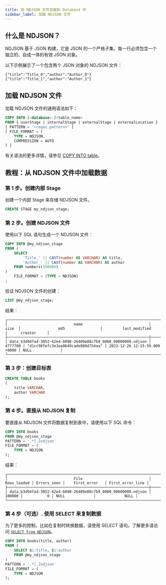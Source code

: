 ```yaml
---
title: 将 NDJSON 文件加载到 Databend 中
sidebar_label: 加载 NDJSON 文件
---
```


## 什么是 NDJSON？

NDJSON 基于 JSON 构建，它是 JSON 的一个严格子集。每一行必须包含一个独立的、自成一体的有效 JSON 对象。

以下示例展示了一个包含两个 JSON 对象的 NDJSON 文件：

```text
{"title":"Title_0","author":"Author_0"}
{"title":"Title_1","author":"Author_1"}
```

## 加载 NDJSON 文件

加载 NDJSON 文件的通用语法如下：

```sql
COPY INTO [<database>.]<table_name>
FROM { userStage | internalStage | externalStage | externalLocation }
[ PATTERN = '<regex_pattern>' ]
[ FILE_FORMAT = (
    TYPE = NDJSON,
    COMPRESSION = AUTO
) ]
```

有关语法的更多详情，请参见 [COPY INTO table](/sql/sql-commands/dml/dml-copy-into-table)。

## 教程：从 NDJSON 文件中加载数据

### 第 1 步。创建内部 Stage

创建一个内部 Stage 来存储 NDJSON 文件。

```sql
CREATE STAGE my_ndjson_stage;
```

### 第 2 步。创建 NDJSON 文件

使用以下 SQL 语句生成一个 NDJSON 文件：

```sql
COPY INTO @my_ndjson_stage
FROM (
    SELECT
        'Title_' || CAST(number AS VARCHAR) AS title,
        'Author_' || CAST(number AS VARCHAR) AS author
    FROM numbers(100000)
)
    FILE_FORMAT = (TYPE = NDJSON)
;
```

验证 NDJSON 文件的创建：

```sql
LIST @my_ndjson_stage;
```

结果：

```text
┌──────────────────────────────────────────────────────────────────────────────────────────────────────────────────────────────────────────────────────────────────┐
│                              name                              │   size  │                 md5                │         last_modified         │      creator     │
├────────────────────────────────────────────────────────────────┼─────────┼────────────────────────────────────┼───────────────────────────────┼──────────────────┤
│ data_b3d94fad-3052-42e4-b090-26409e88c7b9_0000_00000000.ndjson │ 4777780 │ "d1cc98fefc3e3aa0649cade880d754aa" │ 2023-12-26 12:15:59.000 +0000 │ NULL             │
└──────────────────────────────────────────────────────────────────────────────────────────────────────────────────────────────────────────────────────────────────┘
```

### 第 3 步：创建目标表

```sql
CREATE TABLE books
(
    title VARCHAR,
    author VARCHAR
);
```

### 第 4 步。直接从 NDJSON 复制

要直接从 NDJSON 文件将数据复制到表中，请使用以下 SQL 命令：

```sql
COPY INTO books
FROM @my_ndjson_stage
PATTERN = '.*[.]ndjson'
FILE_FORMAT = (
    TYPE = NDJSON
);
```

结果：

```text
┌──────────────────────────────────────────────────────────────────────────────────────────────────────────────────────────────────┐
│                              File                              │ Rows_loaded │ Errors_seen │    First_error   │ First_error_line │
├────────────────────────────────────────────────────────────────┼─────────────┼─────────────┼──────────────────┼──────────────────┤
│ data_b3d94fad-3052-42e4-b090-26409e88c7b9_0000_00000000.ndjson │      100000 │           0 │ NULL             │             NULL │
└──────────────────────────────────────────────────────────────────────────────────────────────────────────────────────────────────┘
```

### 第 4 步（可选）. 使用 SELECT 来复制数据

为了更多的控制，比如在复制时转换数据，请使用 SELECT 语句。了解更多请访问 [`SELECT from NDJSON`](../04-transform/03-querying-ndjson.md)。

```sql
COPY INTO books(title, author)
FROM (
    SELECT $1:title, $1:author
    FROM @my_ndjson_stage
)
PATTERN = '.*[.]ndjson'
FILE_FORMAT = (
    TYPE = NDJSON
);
```
